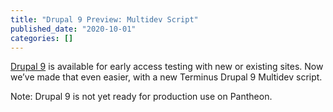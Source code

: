 ```yaml
---
title: "Drupal 9 Preview: Multidev Script"
published_date: "2020-10-01"
categories: []
---
```

[Drupal 9](/drupal) is available for early access testing with new or existing sites. Now we’ve made that even easier, with a new Terminus Drupal 9 Multidev script.

<!-- excerpt -->

Note: Drupal 9 is not yet ready for production use on Pantheon.
